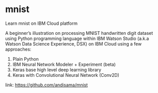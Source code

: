 # mnist
Learn mnist on IBM Cloud platform

A beginner’s illustration on processing MNIST handwritten digit dataset using Python programming language within IBM Watson Studio (a.k.a Watson Data Science Experience, DSX) on IBM Cloud using a few approaches:
1. Plain Python
2. IBM Neural Network Modeler + Experiment (beta)
3. Keras base high level deep learning library
4. Keras with Convolutional Neural Network (Conv2D)

link: https://github.com/andisama/mnist 

